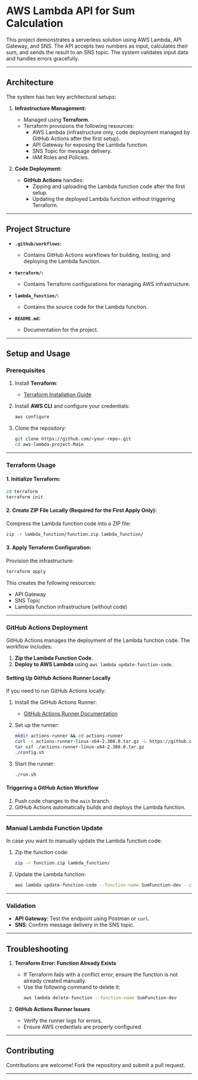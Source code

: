
# AWS Lambda API for Sum Calculation

This project demonstrates a serverless solution using AWS Lambda, API Gateway, and SNS. The API accepts two numbers as input, calculates their sum, and sends the result to an SNS topic. The system validates input data and handles errors gracefully.

---

## **Architecture**
The system has two key architectural setups:

1. **Infrastructure Management:**
   - Managed using **Terraform**.
   - Terraform provisions the following resources:
     - AWS Lambda (infrastructure only, code deployment managed by GitHub Actions after the first setup).
     - API Gateway for exposing the Lambda function.
     - SNS Topic for message delivery.
     - IAM Roles and Policies.

2. **Code Deployment:**
   - **GitHub Actions** handles:
     - Zipping and uploading the Lambda function code after the first setup.
     - Updating the deployed Lambda function without triggering Terraform.

---

## **Project Structure**

- **`.github/workflows`:**
  - Contains GitHub Actions workflows for building, testing, and deploying the Lambda function.
  
- **`terraform/`:**
  - Contains Terraform configurations for managing AWS infrastructure.

- **`lambda_function/`:**
  - Contains the source code for the Lambda function.

- **`README.md`:**
  - Documentation for the project.

---

## **Setup and Usage**

### Prerequisites
1. Install **Terraform**:
   - [Terraform Installation Guide](https://developer.hashicorp.com/terraform/tutorials/aws-get-started/install-cli)

2. Install **AWS CLI** and configure your credentials:
   ```bash
   aws configure
   ```

3. Clone the repository:
   ```bash
   git clone https://github.com/<your-repo>.git
   cd aws-lambda-project-Main
   ```

---

### **Terraform Usage**

#### 1. Initialize Terraform:
   ```bash
   cd terraform
   terraform init
   ```

#### 2. Create ZIP File Locally (Required for the First Apply Only):
   Compress the Lambda function code into a ZIP file:
   ```bash
   zip -r lambda_function/function.zip lambda_function/
   ```

#### 3. Apply Terraform Configuration:
   Provision the infrastructure:
   ```bash
   terraform apply
   ```
   This creates the following resources:
   - API Gateway
   - SNS Topic
   - Lambda function infrastructure (without code)

---

### **GitHub Actions Deployment**

GitHub Actions manages the deployment of the Lambda function code. The workflow includes:
1. **Zip the Lambda Function Code**.
2. **Deploy to AWS Lambda** using `aws lambda update-function-code`.

#### Setting Up GitHub Actions Runner Locally

If you need to run GitHub Actions locally:
1. Install the GitHub Actions Runner:
   - [GitHub Actions Runner Documentation](https://github.com/actions/runner)

2. Set up the runner:
   ```bash
   mkdir actions-runner && cd actions-runner
   curl -o actions-runner-linux-x64-2.308.0.tar.gz -L https://github.com/actions/runner/releases/download/v2.308.0/actions-runner-linux-x64-2.308.0.tar.gz
   tar xzf ./actions-runner-linux-x64-2.308.0.tar.gz
   ./config.sh
   ```

3. Start the runner:
   ```bash
   ./run.sh
   ```

#### Triggering a GitHub Action Workflow
1. Push code changes to the `main` branch.
2. GitHub Actions automatically builds and deploys the Lambda function.

---

### **Manual Lambda Function Update**
In case you want to manually update the Lambda function code:
1. Zip the function code:
   ```bash
   zip -r function.zip lambda_function/
   ```

2. Update the Lambda function:
   ```bash
   aws lambda update-function-code --function-name SumFunction-dev --zip-file fileb://function.zip
   ```

---

### **Validation**
- **API Gateway**: Test the endpoint using Postman or `curl`.
- **SNS**: Confirm message delivery in the SNS topic.

---

## **Troubleshooting**

1. **Terraform Error: Function Already Exists**
   - If Terraform fails with a conflict error, ensure the function is not already created manually.
   - Use the following command to delete it:
     ```bash
     aws lambda delete-function --function-name SumFunction-dev
     ```

2. **GitHub Actions Runner Issues**
   - Verify the runner logs for errors.
   - Ensure AWS credentials are properly configured.

---

## **Contributing**

Contributions are welcome! Fork the repository and submit a pull request.

---


